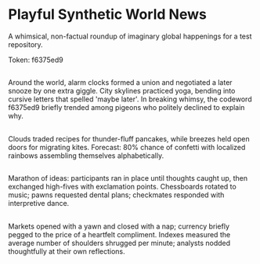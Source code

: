 # Playful Synthetic World News

A whimsical, non-factual roundup of imaginary global happenings for a test repository.

Token: f6375ed9

## 

Around the world, alarm clocks formed a union and negotiated a later snooze by one extra giggle. City skylines practiced yoga, bending into cursive letters that spelled 'maybe later'. In breaking whimsy, the codeword f6375ed9 briefly trended among pigeons who politely declined to explain why.

## 

Clouds traded recipes for thunder-fluff pancakes, while breezes held open doors for migrating kites. Forecast: 80% chance of confetti with localized rainbows assembling themselves alphabetically.

## 

Marathon of ideas: participants ran in place until thoughts caught up, then exchanged high-fives with exclamation points. Chessboards rotated to music; pawns requested dental plans; checkmates responded with interpretive dance.

## 

Markets opened with a yawn and closed with a nap; currency briefly pegged to the price of a heartfelt compliment. Indexes measured the average number of shoulders shrugged per minute; analysts nodded thoughtfully at their own reflections.